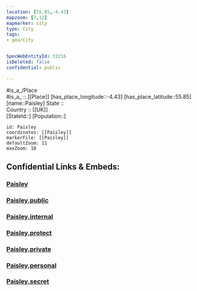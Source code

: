 ```yaml
---
location: [55.85,-4.43] 
mapzoom: [7,12] 
mapmarker: city 
type: City
tags:
- geo/City


SpocWebEntityId: 33216
isDeleted: false
confidential: public

---
```

#is_a_/Place  
#is_a_ :: [[Place]] 
[has_place_longitude::-4.43] 
[has_place_latitude::55.85] 
[name::Paisley] 
State ::  
Country :: [[UK]]  
[StateId::] 
[Population::] 



```leaflet
id: Paisley
coordinates: [[Paisley]] 
markerFile: [[Paisley]] 
defaultZoom: 11 
maxZoom: 18
```


## Confidential Links & Embeds: 

### [Paisley](/_Standards/Earth/Continent/Europe/Europe~North/UK/Scotland/counties~Scotland/Renfrewshire/cities~Renfrewshire/Paisley.md) 

### [Paisley.public](/_public/Earth/Continent/Europe/Europe~North/UK/Scotland/counties~Scotland/Renfrewshire/cities~Renfrewshire/Paisley.public.md) 

### [Paisley.internal](/_internal/Earth/Continent/Europe/Europe~North/UK/Scotland/counties~Scotland/Renfrewshire/cities~Renfrewshire/Paisley.internal.md) 

### [Paisley.protect](/_protect/Earth/Continent/Europe/Europe~North/UK/Scotland/counties~Scotland/Renfrewshire/cities~Renfrewshire/Paisley.protect.md) 

### [Paisley.private](/_private/Earth/Continent/Europe/Europe~North/UK/Scotland/counties~Scotland/Renfrewshire/cities~Renfrewshire/Paisley.private.md) 

### [Paisley.personal](/_personal/Earth/Continent/Europe/Europe~North/UK/Scotland/counties~Scotland/Renfrewshire/cities~Renfrewshire/Paisley.personal.md) 

### [Paisley.secret](/_secret/Earth/Continent/Europe/Europe~North/UK/Scotland/counties~Scotland/Renfrewshire/cities~Renfrewshire/Paisley.secret.md)

